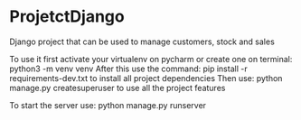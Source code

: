 # ProjetctDjango
Django project that can be used to manage customers, stock and sales

To use it first activate your virtualenv on pycharm or create one on terminal: python3 -m venv venv
After this use the command: pip install -r requirements-dev.txt to install all project dependencies
Then use: python manage.py createsuperuser to use all the project features 

To start the server use: python manage.py runserver
